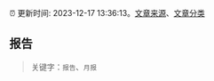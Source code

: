 :alarm_clock: 更新时间: 2023-12-17 13:36:13。[文章来源](/README.md)、[文章分类](/TAGS.md)

## 报告


> 关键字：`报告`、`月报`



